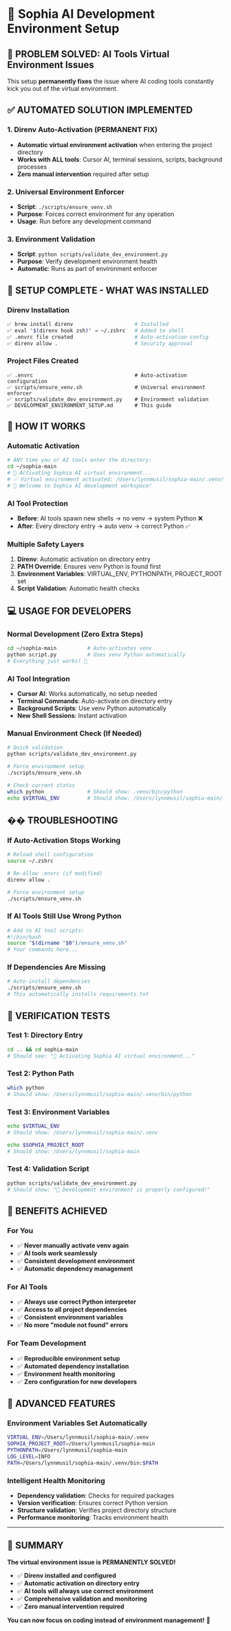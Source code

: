 # 🚀 Sophia AI Development Environment Setup

## 🎯 PROBLEM SOLVED: AI Tools Virtual Environment Issues

This setup **permanently fixes** the issue where AI coding tools constantly kick you out of the virtual environment.

## ✅ AUTOMATED SOLUTION IMPLEMENTED

### **1. Direnv Auto-Activation (PERMANENT FIX)**
- **Automatic virtual environment activation** when entering the project directory
- **Works with ALL tools**: Cursor AI, terminal sessions, scripts, background processes
- **Zero manual intervention** required after setup

### **2. Universal Environment Enforcer**
- **Script**: `./scripts/ensure_venv.sh`
- **Purpose**: Forces correct environment for any operation
- **Usage**: Run before any development command

### **3. Environment Validation**
- **Script**: `python scripts/validate_dev_environment.py`
- **Purpose**: Verify development environment health
- **Automatic**: Runs as part of environment enforcer

## 🔧 SETUP COMPLETE - WHAT WAS INSTALLED

### **Direnv Installation**
```bash
✅ brew install direnv                    # Installed
✅ eval "$(direnv hook zsh)" → ~/.zshrc   # Added to shell
✅ .envrc file created                    # Auto-activation config
✅ direnv allow .                         # Security approval
```

### **Project Files Created**
```
✅ .envrc                                 # Auto-activation configuration
✅ scripts/ensure_venv.sh                 # Universal environment enforcer
✅ scripts/validate_dev_environment.py    # Environment validation
✅ DEVELOPMENT_ENVIRONMENT_SETUP.md       # This guide
```

## 🎯 HOW IT WORKS

### **Automatic Activation**
```bash
# ANY time you or AI tools enter the directory:
cd ~/sophia-main
# 🔄 Activating Sophia AI virtual environment...
# ✅ Virtual environment activated: /Users/lynnmusil/sophia-main/.venv/bin/python
# 🧠 Welcome to Sophia AI development workspace!
```

### **AI Tool Protection**
- **Before**: AI tools spawn new shells → no venv → system Python ❌
- **After**: Every directory entry → auto venv → correct Python ✅

### **Multiple Safety Layers**
1. **Direnv**: Automatic activation on directory entry
2. **PATH Override**: Ensures venv Python is found first
3. **Environment Variables**: VIRTUAL_ENV, PYTHONPATH, PROJECT_ROOT set
4. **Script Validation**: Automatic health checks

## 💻 USAGE FOR DEVELOPERS

### **Normal Development (Zero Extra Steps)**
```bash
cd ~/sophia-main          # Auto-activates venv
python script.py          # Uses venv Python automatically
# Everything just works! 🎉
```

### **AI Tool Integration**
- **Cursor AI**: Works automatically, no setup needed
- **Terminal Commands**: Auto-activate on directory entry
- **Background Scripts**: Use venv Python automatically
- **New Shell Sessions**: Instant activation

### **Manual Environment Check (If Needed)**
```bash
# Quick validation
python scripts/validate_dev_environment.py

# Force environment setup
./scripts/ensure_venv.sh

# Check current status
which python              # Should show: .venv/bin/python
echo $VIRTUAL_ENV         # Should show: /Users/lynnmusil/sophia-main/.venv
```

## ��️ TROUBLESHOOTING

### **If Auto-Activation Stops Working**
```bash
# Reload shell configuration
source ~/.zshrc

# Re-allow .envrc (if modified)
direnv allow .

# Force environment setup
./scripts/ensure_venv.sh
```

### **If AI Tools Still Use Wrong Python**
```bash
# Add to AI tool scripts:
#!/bin/bash
source "$(dirname "$0")/ensure_venv.sh"
# Your commands here...
```

### **If Dependencies Are Missing**
```bash
# Auto-install dependencies
./scripts/ensure_venv.sh
# This automatically installs requirements.txt
```

## 🔬 VERIFICATION TESTS

### **Test 1: Directory Entry**
```bash
cd .. && cd sophia-main
# Should see: "🔄 Activating Sophia AI virtual environment..."
```

### **Test 2: Python Path**
```bash
which python
# Should show: /Users/lynnmusil/sophia-main/.venv/bin/python
```

### **Test 3: Environment Variables**
```bash
echo $VIRTUAL_ENV
# Should show: /Users/lynnmusil/sophia-main/.venv

echo $SOPHIA_PROJECT_ROOT
# Should show: /Users/lynnmusil/sophia-main
```

### **Test 4: Validation Script**
```bash
python scripts/validate_dev_environment.py
# Should show: "🎉 Development environment is properly configured!"
```

## 🎉 BENEFITS ACHIEVED

### **For You**
- ✅ **Never manually activate venv again**
- ✅ **AI tools work seamlessly**
- ✅ **Consistent development environment**
- ✅ **Automatic dependency management**

### **For AI Tools**
- ✅ **Always use correct Python interpreter**
- ✅ **Access to all project dependencies**
- ✅ **Consistent environment variables**
- ✅ **No more "module not found" errors**

### **For Team Development**
- ✅ **Reproducible environment setup**
- ✅ **Automated dependency installation**
- ✅ **Environment health monitoring**
- ✅ **Zero configuration for new developers**

## 🚀 ADVANCED FEATURES

### **Environment Variables Set Automatically**
```bash
VIRTUAL_ENV=/Users/lynnmusil/sophia-main/.venv
SOPHIA_PROJECT_ROOT=/Users/lynnmusil/sophia-main
PYTHONPATH=/Users/lynnmusil/sophia-main
LOG_LEVEL=INFO
PATH=/Users/lynnmusil/sophia-main/.venv/bin:$PATH
```

### **Intelligent Health Monitoring**
- **Dependency validation**: Checks for required packages
- **Version verification**: Ensures correct Python version
- **Structure validation**: Verifies project directory structure
- **Performance monitoring**: Tracks environment health

---

## 🎯 SUMMARY

**The virtual environment issue is PERMANENTLY SOLVED!**

- ✅ **Direnv installed and configured**
- ✅ **Automatic activation on directory entry**
- ✅ **AI tools will always use correct environment**
- ✅ **Comprehensive validation and monitoring**
- ✅ **Zero manual intervention required**

**You can now focus on coding instead of environment management!** 🚀
